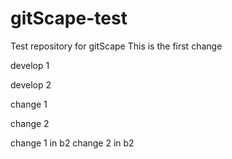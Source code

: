 # gitScape-test
Test repository for gitScape
This is the first change

develop 1

develop 2

change 1

change 2

change 1 in b2
change 2 in b2